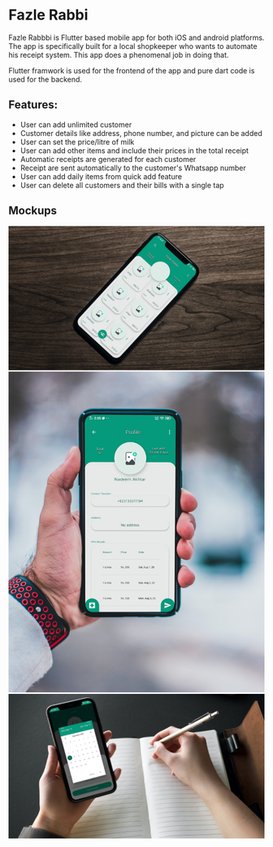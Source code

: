 # Fazle Rabbi

Fazle Rabbbi is Flutter based mobile app for both iOS and android platforms. The app is specifically built for a local shopkeeper who wants to automate his receipt system. This app does a phenomenal job in doing that.

Flutter framwork is used for the frontend of the app and pure dart code is used for the backend. 


## Features:
- User can add unlimited customer
- Customer details like address, phone number, and picture can be added
- User can set the price/litre of milk
- User can add other items and include their prices in the total receipt
- Automatic receipts are generated for each customer
- Receipt are sent automatically to the customer's Whatsapp number
- User can add daily items from quick add feature
- User can delete all customers and their bills with a single tap

## Mockups
![Main Page](https://github.com/FaazAbidi/FazleRabbi/blob/master/mockups/1.jpg)
![Profile Page](https://github.com/FaazAbidi/FazleRabbi/blob/master/mockups/2.jpg)
![Calender Page](https://github.com/FaazAbidi/FazleRabbi/blob/master/mockups/3.jpg)
